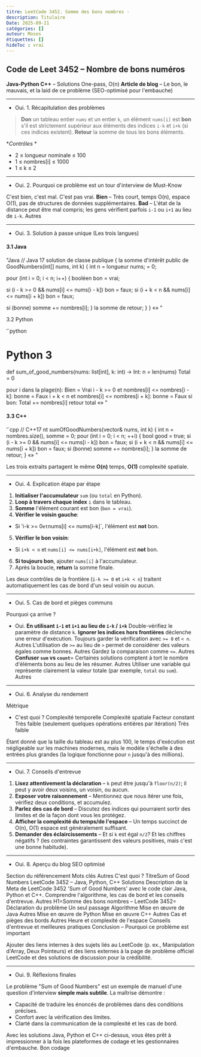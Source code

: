 ```yaml
---
titre: LeetCode 3452. Somme des bons nombres -
description: Titulaire
Date: 2025-09-21
catégories: []
auteur: Moses
étiquettes: []
hideToc : vrai
---
```

## Code de Leet 3452 – Nombre de bons numéros
**Java-Python C++** – Solutions One-pass, O(n)
**Article de blog** – Le bon, le mauvais, et la laid de ce problème (SEO-optimisé pour l'embauche)

---

- Oui. 1. Récapitulation des problèmes

> **Don** un tableau entier `nums` et un entier `k`, un élément `nums[i]` est **bon** s'il est strictement supérieur aux éléments des indices `i‐k` et `i+k` (si ces indices existent).
> **Retour** la somme de tous les bons éléments.

**Contrôles* *
* 2 ≤ longueur nominale ≤ 100
* 1 ≤ nombres[i] ≤ 1000
* 1 ≤ k ≤ 2

---

- Oui. 2. Pourquoi ce problème est un tour d'interview de Must-Know

C'est bien, c'est mal.
C'est pas vrai.
**Bien** – Très court, temps O(n), espace O(1), pas de structures de données supplémentaires. **Bad** – L'état de la distance peut être mal compris; les gens vérifient parfois `i‐1` ou `i+1` au lieu de `i‐k`. Autres

---

- Oui. 3. Solution à passe unique (Les trois langues)

#### 3.1 Java

"Java
// Java 17
solution de classe publique {
la somme d'intérêt public de GoodNumbers(int[] nums, int k) {
int n = longueur nums;
= 0;

pour (int i = 0; i < n; i++) {
booléen bon = vrai;

si (i - k >= 0 && nums[i] <= nums[i - k]) bon = faux;
si (i + k < n && nums[i] <= nums[i + k]) bon = faux;

si (bonne) somme += nombres[i];
}
la somme de retour;
}
}
«» "

3.2 Python

'`python
# Python 3
def sum_of_good_numbers(nums: list[int], k: int) -> Int:
n = len(nums)
Total = 0

pour i dans la plage(n):
Bien = Vrai
i - k >= 0 et nombres[i] <= nombres[i - k]:
bonne = Faux
i + k < n et nombres[i] <= nombres[i + k]:
bonne = Faux
si bon:
Total += nombres[i]
retour total
«» "

#### 3.3 C++

'`cpp
// C++17
nt sumOfGoodNumbers(vector<int>& nums, int k) {
int n = nombres.size(), somme = 0;
pour (int i = 0; i < n; ++i) {
bool good = true;
si (i - k >= 0 && nums[i] <= nums[i - k]) bon = faux;
si (i + k < n && nums[i] <= nums[i + k]) bon = faux;
si (bonne) somme += nombres[i];
}
la somme de retour;
}
«» "

Les trois extraits partagent le même **O(n)** temps, **O(1)** complexité spatiale.

---

- Oui. 4. Explication étape par étape

1. **Initialiser l'accumulateur** `sum` (ou `total` en Python).
2. **Loop à travers chaque index** `i` dans le tableau.
3. **Somme** l'élément courant est bon (`bon = vrai`).
4. **Vérifier le voisin gauche**:
* Si 'i-k >= 0` et `nums[i] <= nums[i-k]`, l'élément est **not** bon.
5. **Vérifier le bon voisin**:
* Si `i+k < n` et `nums[i] <= nums[i+k]`, l'élément est **not** bon.
6. **Si toujours bon**, ajouter `nums[i]` à l'accumulateur.
7. Après la boucle, **return** la somme finale.

Les deux contrôles de la frontière (`i-k >= 0` et `i+k < n`) traitent automatiquement les cas de bord d'un seul voisin ou aucun.

---

- Oui. 5. Cas de bord et pièges communs

Pourquoi ça arrive ?
- Oui.
**En utilisant `i-1` et `i+1` au lieu de `i-k` / `i+k`** Double-vérifiez le paramètre de distance `k`.
**Ignorer les indices hors frontières** déclenche une erreur d'exécution. Toujours garder la vérification avec `>= 0` et `< n`. Autres
L'utilisation de `>=` au lieu de `>` permet de considérer des valeurs égales comme bonnes. Autres Gardez la comparaison comme `<=`. Autres
**Confuser `sum` vs `count`**= Certaines solutions comptent à tort le nombre d'éléments bons au lieu de les résumer. Autres Utiliser une variable qui représente clairement la valeur totale (par exemple, `total` ou `sum`). Autres

---

- Oui. 6. Analyse du rendement

Métrique
- C'est quoi ?
Complexité temporelle
Complexité spatiale
Facteur constant Très faible (seulement quelques opérations entières par itération) Très faible

Étant donné que la taille du tableau est au plus 100, le temps d'exécution est négligeable sur les machines modernes, mais le modèle s'échelle à des entrées plus grandes (la logique fonctionne pour `n` jusqu'à des millions).

---

- Oui. 7. Conseils d'entrevue

1. **Lisez attentivement la déclaration** – `k` peut être jusqu'à `floor(n/2)`; il peut y avoir deux voisins, un voisin, ou aucun.
2. **Exposer votre raisonnement** – Mentionnez que nous itérer une fois, vérifiez deux conditions, et accumulez.
3. **Parlez des cas de bord** – Discutez des indices qui pourraient sortir des limites et de la façon dont vous les protégez.
4. **Afficher la complexité du temps/de l'espace** – Un temps succinct de O(n), O(1) espace est généralement suffisant.
5. **Demander des éclaircissements** – Et si `k` est égal `n/2`? Et les chiffres négatifs ? (les contraintes garantissent des valeurs positives, mais c'est une bonne habitude).

---

- Oui. 8. Aperçu du blog SEO optimisé

Section du référencement Mots clés Autres
C'est quoi ?
TitreSum of Good Numbers LeetCode 3452 – Java, Python, C++ Solutions
Description de la Meta de LeetCode 3452 'Sum of Good Numbers' avec le code clair Java, Python et C++. Comprendre l'algorithme, les cas de bord et les conseils d'entrevue. Autres
H1=Somme des bons nombres – LeetCode 3452=
Déclaration du problème
Un seul passage Algorithme
Mise en œuvre de Java Autres
Mise en œuvre de Python
Mise en œuvre C++ Autres
Cas et pièges des bords Autres
Heure et complexité de l'espace
Conseils d'entrevue et meilleures pratiques
Conclusion – Pourquoi ce problème est important

Ajouter des liens internes à des sujets liés au LeetCode (p. ex., Manipulation d'Array, Deux Pointeurs) et des liens externes à la page de problème officiel LeetCode et des solutions de discussion pour la crédibilité.

---

- Oui. 9. Réflexions finales

Le problème "Sum of Good Numbers" est un exemple de manuel d'une question d'interview **simple mais subtile**. La maîtrise démontre :

* Capacité de traduire les énoncés de problèmes dans des conditions précises.
* Confort avec la vérification des limites.
* Clarté dans la communication de la complexité et les cas de bord.

Avec les solutions Java, Python et C++ ci-dessus, vous êtes prêt à impressionner à la fois les plateformes de codage et les gestionnaires d'embauche. Bon codage 